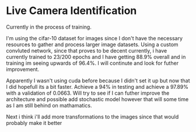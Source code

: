 # Live Camera Identification

Currently in the process of training. 

I'm using the cifar-10 dataset for images since I don't have the necessary resources to gather and process larger image datasets.
Using a custom convluted network, since that proves to be decent currently, i have currently trained to 23/200 epochs and I have getting 88.9% overall and in training im seeing upwards of 96.4%. I will continute and look for futher improvement. 

Apparently I wasn't using cuda before because I didn't set it up but now that I did hopefull its a bit faster. 
Achieve a 94% in testing and achieve a 97.89% with a validation of 0.0663. 
Will try to see if I can futher improve the architecture and possible add stochastic model however that  will some time as I am still behind on mathamatics.   

Next i think i'll add more transformations to the images since that would probably make it better
